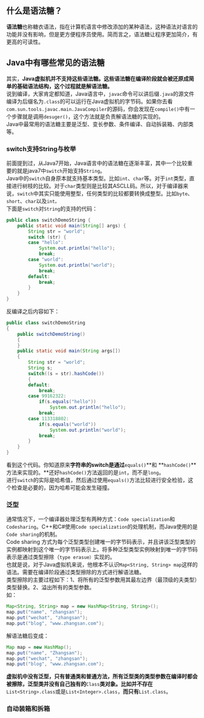 <a name="wZa7Z"></a>
## 什么是语法糖？
**语法糖**也称糖衣语法，指在计算机语言中修改添加的某种语法，这种语法对语言的功能并没有影响，但是更方便程序员使用。简而言之，语法糖让程序更加简介，有更高的可读性。
<a name="vCUFF"></a>
## Java中有哪些常见的语法糖
其实，**Java虚拟机并不支持这些语法糖。这些语法糖在编译阶段就会被还原成简单的基础语法结构，这个过程就是解语法糖。**<br />说到编译，大家肯定都知道，Java语言中，`javac`命令可以讲后缀`.java`的源文件编译为后缀名为`.class`的可以运行在Java虚拟机的字节码。如果你去看`com.sun.tools.javac.main.JavaCompiler`的源码，你会发现在`compile()`中有一个步骤就是调用`desuger()`，这个方法就是负责解语法糖的实现的。<br />Java中最常用的语法糖主要是泛型、变长参数、条件编译、自动拆装箱、内部类等。
<a name="eU2zj"></a>
### switch支持String与枚举
前面提到过，从Java7开始，Java语言中的语法糖在逐渐丰富，其中一个比较重要的就是java7中`switch`开始支持`String`。<br />Java中的`switch`自身原本就支持基本类型。比如`int`、`char`等。对于`int`类型，直接进行树枝的比较。对于`char`类型则是比较其ASCLL码。所以，对于编译器来说，`switch`中其实只能使用整型，任何类型的比较都要转换成整型。比如`byte`、`short`、`char`以及`int。`<br />下面是`switch`对`String`的支持的代码：
```java
public class switchDemoString {
    public static void main(String[] args) {
        String str = "world";
        switch (str) {
        case "hello":
            System.out.println("hello");
            break;
        case "world":
            System.out.println("world");
            break;
        default:
            break;
        }
    }
}

```
反编译之后内容如下：
```java
public class switchDemoString
{
    public switchDemoString()
    {
    }
    public static void main(String args[])
    {
        String str = "world";
        String s;
        switch((s = str).hashCode())
        {
        default:
            break;
        case 99162322:
            if(s.equals("hello"))
                System.out.println("hello");
            break;
        case 113318802:
            if(s.equals("world"))
                System.out.println("world");
            break;
        }
    }
}
```
看到这个代码。你知道原来**字符串的switch是通过**`equals()`**和 **`hashCode()`**方法来实现的。**还好`hashCode()`方法返回的是`int`，而不是`long`。<br />进行`switch`的实际是哈希值，然后通过使用`equals()`方法比较进行安全检验，这个检查是必要的，因为哈希可能会发生碰撞。
<a name="kwRdH"></a>
### 泛型
通常情况下，一个编译器处理泛型有两种方式：`Code specialization`和`Codesharing`。C++和C#使用`Code specialization`的处理机制，而Java使用的是`Code sharing`的机制。<br />Code sharing 方式为每个泛型类型创建唯一的字节码表示，并且讲该泛型类型的实例都映射到这个唯一的字节码表示上。将多种泛型类型实例映射到唯一的字节码表示是通过类型擦除（`type erasue）`实现的。<br />也就是说，对于Java虚拟机来说，他根本不认识`Map<String, String> map`这样的语法。需要在编译阶段通过类型擦除的方式进行解语法糖。<br />类型擦除的主要过程如下：1、将所有的泛型参数用其最左边界（最顶级的夫类型）类型替换。2、溢出所有的类型参数。<br />如：
```java
Map<String, String> map = new HashMap<String, String>();
map.put("name", "zhangsan");
map.put("wechat", "zhangsan");
map.put("blog", "www.zhangsan.com");
```
解语法糖后变成：
```java
Map map = new HashMap();
map.put("name", "Zhangsan");
map.put("wechat", "zhangsan");
map.put("blog", "www.zhangsan.com");
```
**虚拟机中没有泛型，只有普通类和普通方法，所有泛型类的类型参数在编译时都会被擦除，泛型类并没有自己独有的**`Class`**类对象。比如并不存在**`List<String>.class`或是`List<Integer>.class`，**而只有**`List.class`。
<a name="j8cLu"></a>
### 自动装箱和拆箱

